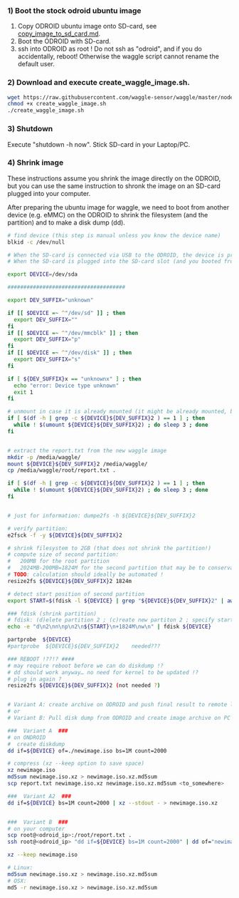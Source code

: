 

### 1) Boot the stock odroid ubuntu image
   1. Copy ODROID ubuntu image onto SD-card, see [copy_image_to_sd_card.md](./copy_image_to_sd_card.md).
   2. Boot the ODROID with SD-card.
   3. ssh into ODROID as root ! Do not ssh as "odroid", and if you do accidentally, reboot! Otherwise the waggle script cannot rename the default user.

### 2) Download and execute create_waggle_image.sh. 
```bash
wget https://raw.githubusercontent.com/waggle-sensor/waggle/master/nodecontroller/scripts/create_waggle_image.sh
chmod +x create_waggle_image.sh
./create_waggle_image.sh
```
### 3) Shutdown
Execute "shutdown -h now". Stick SD-card in your Laptop/PC.

### 4) Shrink image

These instructions assume you shrink the image directly on the ODROID, but you can use the same instruction to shronk the image on an SD-card plugged into your computer.

After preparing the ubuntu image for waggle, we need to boot from another device (e.g. eMMC) on the ODROID to shrink the filesystem (and the partition) and to make a disk dump (dd).
```bash
# find device (this step is manual unless you know the device name)
blkid -c /dev/null

# When the SD-card is connected via USB to the ODROID, the device is probably /dev/sda .
# When the SD-card is plugged into the SD-card slot (and you booted from eMMC), the devis is probably /dev/mmcblk1 .

export DEVICE=/dev/sda

#####################################

export DEV_SUFFIX="unknown"

if [[ $DEVICE =~ ^"/dev/sd" ]] ; then
  export DEV_SUFFIX=""
fi
if [[ $DEVICE =~ ^"/dev/mmcblk" ]] ; then
  export DEV_SUFFIX="p"
fi
if [[ $DEVICE =~ ^"/dev/disk" ]] ; then
  export DEV_SUFFIX="s"
fi

if [ ${DEV_SUFFIX}x == "unknownx" ] ; then
  echo "error: Device type unknown"
  exit 1
fi

# unmount in case it is already mounted (it might be already mounted, but with another mount point)
if [ $(df -h | grep -c ${DEVICE}${DEV_SUFFIX}2 ) == 1 ] ; then 
  while ! $(umount ${DEVICE}${DEV_SUFFIX}2) ; do sleep 3 ; done
fi


# extract the report.txt from the new waggle image
mkdir -p /media/waggle/
mount ${DEVICE}${DEV_SUFFIX}2 /media/waggle/
cp /media/waggle/root/report.txt .

if [ $(df -h | grep -c ${DEVICE}${DEV_SUFFIX}2 ) == 1 ] ; then 
  while ! $(umount ${DEVICE}${DEV_SUFFIX}2) ; do sleep 3 ; done
fi


# just for information: dumpe2fs -h ${DEVICE}${DEV_SUFFIX}2

# verify partition:
e2fsck -f -y ${DEVICE}${DEV_SUFFIX}2

# shrink filesystem to 2GB (that does not shrink the partition!)
# compute size of second partition: 
#   200MB for the root partition
#   2024MB-200MB=1824M for the second partition that may be to conservative !)
# TODO: calculation should ideally be automated !
resize2fs ${DEVICE}${DEV_SUFFIX}2 1824m

# detect start position of second partition
export START=$(fdisk -l ${DEVICE} | grep "${DEVICE}${DEV_SUFFIX}2" | awk '{print $2}') ; echo ${START}

### fdisk (shrink partition)
# fdisk: (d)elete partition 2 ; (c)reate new partiton 2 ; specify start posirion and size of new partiton
echo -e "d\n2\nn\np\n2\n${START}\n+1824M\nw\n" | fdisk ${DEVICE}

partprobe  ${DEVICE}
#partprobe  ${DEVICE}${DEV_SUFFIX}2    needed???

### REBOOT !??!? ####
# may require reboot before we can do diskdump !?
# dd should work anyway… no need for kernel to be updated !?
# plug in again ?
resize2fs ${DEVICE}${DEV_SUFFIX}2 (not needed ?)


# Variant A: create archive on ODROID and push final result to remote location
# or
# Variant B: Pull disk dump from ODROID and create image archive on PC 

###  Variant A  ###
# on ONDROID
#  create diskdump 
dd if=${DEVICE} of=./newimage.iso bs=1M count=2000

# compress (xz --keep option to save space)
xz newimage.iso
md5sum newimage.iso.xz > newimage.iso.xz.md5sum
scp report.txt newimage.iso.xz newimage.iso.xz.md5sum <to_somewhere>

###  Variant A2  ###
dd if=${DEVICE} bs=1M count=2000 | xz --stdout - > newimage.iso.xz


###  Variant B  ###
# on your computer
scp root@<odroid_ip>:/root/report.txt .
ssh root@<odroid_ip> "dd if=${DEVICE} bs=1M count=2000" | dd of="newimage.iso" bs=1m

xz --keep newimage.iso

# Linux:
md5sum newimage.iso.xz > newimage.iso.xz.md5sum
# OSX:
md5 -r newimage.iso.xz > newimage.iso.xz.md5sum

```
